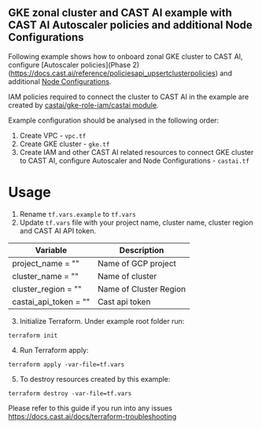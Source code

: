 ## GKE zonal cluster and CAST AI example with CAST AI Autoscaler policies and additional Node Configurations

Following example shows how to onboard zonal GKE cluster to CAST AI, configure [Autoscaler policies](Phase 2)(https://docs.cast.ai/reference/policiesapi_upsertclusterpolicies) and additional [Node Configurations](https://docs.cast.ai/docs/node-configuration/).

IAM policies required to connect the cluster to CAST AI in the example are created by [castai/gke-role-iam/castai module](https://github.com/castai/terraform-castai-gke-iam).

Example configuration should be analysed in the following order:
1. Create VPC - `vpc.tf`
2. Create GKE cluster - `gke.tf`
3. Create IAM and other CAST AI related resources to connect GKE cluster to CAST AI, configure Autoscaler and Node Configurations  - `castai.tf`

# Usage
1. Rename `tf.vars.example` to `tf.vars`
2. Update `tf.vars` file with your project name, cluster name, cluster region and CAST AI API token.

| Variable | Description |
| --- | --- |
| project_name                = "" | Name of GCP project |
| cluster_name                = "" | Name of cluster |
| cluster_region              = "" | Name of Cluster Region |
| castai_api_token            = "" | Cast api token |

3. Initialize Terraform. Under example root folder run:
```
terraform init
```
4. Run Terraform apply:
```
terraform apply -var-file=tf.vars
```
5. To destroy resources created by this example:
```
terraform destroy -var-file=tf.vars
```

Please refer to this guide if you run into any issues https://docs.cast.ai/docs/terraform-troubleshooting
